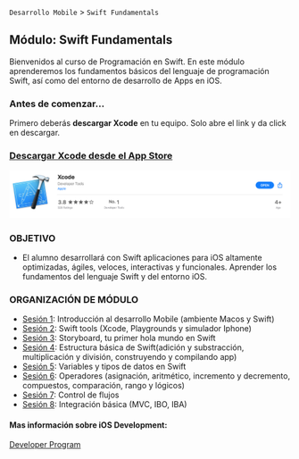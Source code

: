 `Desarrollo Mobile` > `Swift Fundamentals`

## Módulo: Swift Fundamentals

Bienvenidos al curso de Programación en Swift.
En este módulo aprenderemos los fundamentos básicos del lenguaje de programación Swift, así como del entorno de desarrollo de Apps en iOS.

### Antes de comenzar...

Primero deberás **descargar Xcode** en tu equipo. Solo abre el link y da click en descargar.

### [Descargar Xcode desde el App Store](https://apps.apple.com/mx/app/xcode/id497799835?l=en&mt=12)

![](1.png)

### OBJETIVO 

 - El alumno desarrollará con Swift aplicaciones para iOS altamente optimizadas, ágiles, veloces, interactivas y funcionales. Aprender los fundamentos del lenguaje Swift y del entorno iOS.


### ORGANIZACIÓN DE MÓDULO 
 
 - [Sesión 1](https://github.com/beduExpert/A1-Swift-Fundamentals/tree/master/Sesion-01): Introducción al desarrollo Mobile (ambiente Macos y Swift)  
 - [Sesión 2](https://github.com/beduExpert/A1-Swift-Fundamentals/tree/master/Sesion-02): Swift tools (Xcode, Playgrounds y simulador Iphone)
 - [Sesión 3](https://github.com/beduExpert/A1-Swift-Fundamentals/tree/master/Sesion-03): Storyboard, tu primer hola mundo en Swift 
 - [Sesión 4](https://github.com/beduExpert/A1-Swift-Fundamentals/tree/master/Sesion-04): Estructura básica de Swift(adición y substracción, multiplicación y división, construyendo y compilando app)
 - [Sesión 5](https://github.com/beduExpert/A1-Swift-Fundamentals/tree/master/Sesion-05): Variables y tipos de datos en Swift
 - [Sesión 6](https://github.com/beduExpert/A1-Swift-Fundamentals/tree/master/Sesion-06): Operadores (asignación, aritmético, incremento y decremento, compuestos, comparación, rango y lógicos)
 - [Sesión 7](https://github.com/beduExpert/A1-Swift-Fundamentals/tree/master/Sesion-07): Control de flujos
 - [Sesión 8](https://github.com/beduExpert/A1-Swift-Fundamentals/tree/master/Sesion-08): Integración básica (MVC, IBO, IBA) 



#### Mas información sobre iOS Development: 

[Developer Program](https://developer.apple.com/programs/)

